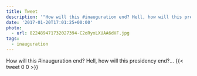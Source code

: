 ```yaml
---
title: Tweet
description: '"How will this #inauguration end? Hell, how will this presidency end?... "'
date: '2017-01-20T17:01:25+00:00'
photo:
  - url: 822489471732027394-C2oRyxLXUAA6dVF.jpg
tags:
  - inauguration
---
```

How will this #inauguration end? Hell, how will this presidency end?... 
      {{< tweet 0 0 >}}
    
